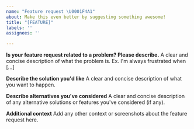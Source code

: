 ```yaml
---
name: "Feature request \U0001F4A1"
about: Make this even better by suggesting something awesome!
title: "[FEATURE]"
labels: ''
assignees: ''

---
```


**Is your feature request related to a problem? Please describe.**
A clear and concise description of what the problem is. Ex. I'm always frustrated when [...]

**Describe the solution you'd like**
A clear and concise description of what you want to happen.

**Describe alternatives you've considered**
A clear and concise description of any alternative solutions or features you've considered (if any).

**Additional context**
Add any other context or screenshots about the feature request here.

